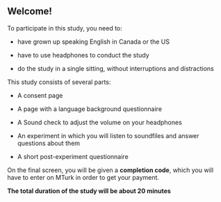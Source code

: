 
## Welcome!

To participate in this study, you need to:

* have grown up speaking English in Canada or the US

* have to use headphones to conduct the study

* do the study in a single  sitting, without interruptions and distractions 

This study consists of several parts:

* A consent page 

* A page with  a language background questionnaire

* A Sound check to adjust the volume on your headphones

* An experiment in  which you will listen to soundfiles and answer questions about them

* A short post-experiment questionnaire

On the final screen, you will be given a **completion code**,  which you will have to enter on MTurk in order to get your payment.

**The total duration  of the study will be about 20 minutes**


